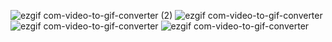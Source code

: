 ![ezgif com-video-to-gif-converter (2)](https://github.com/user-attachments/assets/5497cabc-b095-4c0b-bc92-fbcecc11728d)
![ezgif com-video-to-gif-converter](https://github.com/user-attachments/assets/95497ec2-564e-49cc-a343-ebd9ad2ce32e)
![ezgif com-video-to-gif-converter](https://github.com/user-attachments/assets/dd05660d-1908-4c1e-9a86-4de526a1f5bb)
![ezgif com-video-to-gif-converter](https://github.com/user-attachments/assets/e9183c24-429c-497d-9c89-50f26b277b3b)
